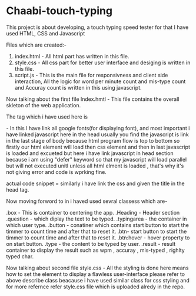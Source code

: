 # Chaabi-touch-typing
This project is about developing, a touch typing speed tester for that I have used HTML, CSS and Javascript

Files which are created:- 
1. index.html - All html part has written in this file.
2. style.css - All css part for better user interface and desiging is written in this file.
3. script.js - This is the main file for responsivness and client side interaction, All the logic for word per minute count and mis-type count and Accuray count is written in this using javascript.


Now talking about the first file Index.hmtl -
This file contains the overall skleton of the web application.

The tag which i have used here is 
<head> - In this I have link all google fonts(for displaying font), and most important i have linked javascript here in the head usually you find the javascript is link in the last stage of body because html program flow is top to bottom so firstly our html element will load then css element and then in last javascript is loaded and excueted but here i have link javascript in head section because i am using "defer" keyword so that my javascript will load parallel but will not executed unitl unless all html elment is loaded , that's why it's not giving error and code is wprking fine.
  
  
  actual code snippet = <script src="index.js" defer></script>
  similarly i have link the css and given the title in the head tag.
  
  Now moving forword to in <body>
  i haved used sevral classess which are-
  
  .box - This is container to centering the app.
  .Heading - Header section
  .question - which diplay the text to be typed.
  .typingarea - the container in which user type.
  .button - conatiner which contains start button to start the timmer to count time and after that to reset it.
  .btn-  start button to start the timmer to count time and after that to reset it.
  .btn:hover - hover property to on start button.
  .type - the content to be typed by user.
  .result - result container to display the result such as wpm , accuray , mis-typed , righlty typed char.
  
  
  
  Now talking about second file style.css -
  All the styling is done here means how to set the element to display a flawless user-interface 
  please refer to above describe class beacause i have used similar class for css styling and for more refernce refer style.css file which is uploaded alredy in the repo.
  
  
 
 

